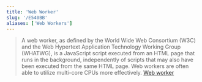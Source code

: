```yaml
---
title: 'Web Worker'
slug: '/E540BB'
aliases: ['Web Workers']
---
```


> A web worker, as defined by the World Wide Web Consortium (W3C) and the Web Hypertext Application Technology Working Group (WHATWG), is a JavaScript script executed from an HTML page that runs in the background, independently of scripts that may also have been executed from the same HTML page. Web workers are often able to utilize multi-core CPUs more effectively. [Web worker](https://en.wikipedia.org/wiki/Web_worker)
